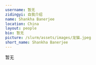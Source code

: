 ```yaml
---
username: 暂无
zidingyi: 自我介绍
name: Shankha Banerjee
location: China
layout: people
bio: 暂无
picture: /slurm/assets/images/龙猫.jpeg
short_name: Shankha Banerjee
---
```


暂无
